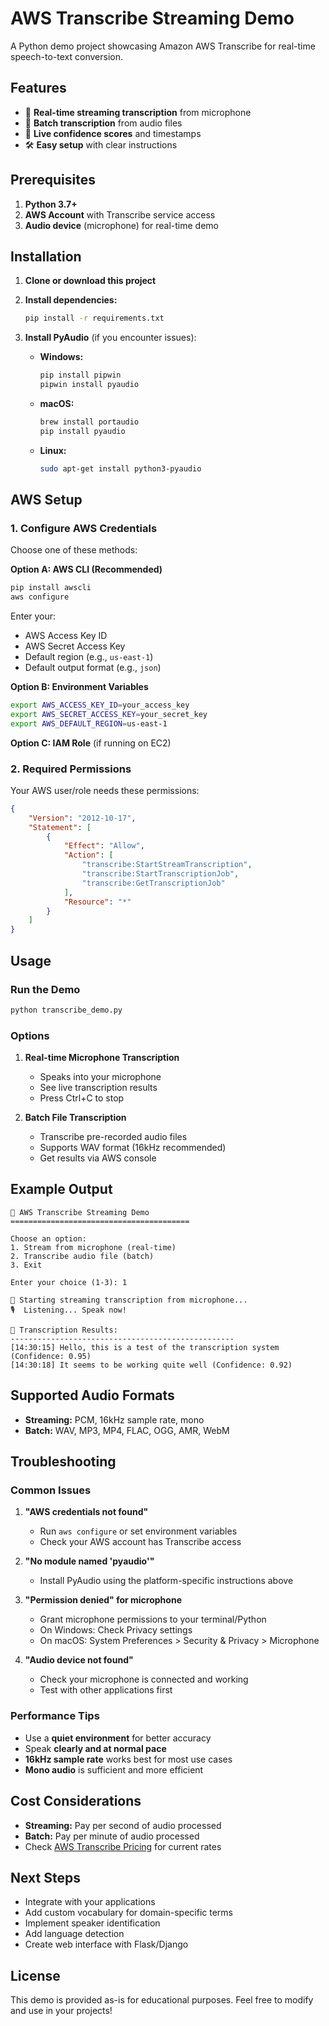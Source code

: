 # AWS Transcribe Streaming Demo

A Python demo project showcasing Amazon AWS Transcribe for real-time speech-to-text conversion.

## Features

- 🎤 **Real-time streaming transcription** from microphone
- 📁 **Batch transcription** from audio files
- 🔄 **Live confidence scores** and timestamps
- 🛠️ **Easy setup** with clear instructions

## Prerequisites

1. **Python 3.7+**
2. **AWS Account** with Transcribe service access
3. **Audio device** (microphone) for real-time demo

## Installation

1. **Clone or download this project**
2. **Install dependencies:**
   ```bash
   pip install -r requirements.txt
   ```

3. **Install PyAudio** (if you encounter issues):
   - **Windows:**
     ```bash
     pip install pipwin
     pipwin install pyaudio
     ```
   - **macOS:**
     ```bash
     brew install portaudio
     pip install pyaudio
     ```
   - **Linux:**
     ```bash
     sudo apt-get install python3-pyaudio
     ```

## AWS Setup

### 1. Configure AWS Credentials

Choose one of these methods:

**Option A: AWS CLI (Recommended)**
```bash
pip install awscli
aws configure
```
Enter your:
- AWS Access Key ID
- AWS Secret Access Key
- Default region (e.g., `us-east-1`)
- Default output format (e.g., `json`)

**Option B: Environment Variables**
```bash
export AWS_ACCESS_KEY_ID=your_access_key
export AWS_SECRET_ACCESS_KEY=your_secret_key
export AWS_DEFAULT_REGION=us-east-1
```

**Option C: IAM Role** (if running on EC2)

### 2. Required Permissions

Your AWS user/role needs these permissions:
```json
{
    "Version": "2012-10-17",
    "Statement": [
        {
            "Effect": "Allow",
            "Action": [
                "transcribe:StartStreamTranscription",
                "transcribe:StartTranscriptionJob",
                "transcribe:GetTranscriptionJob"
            ],
            "Resource": "*"
        }
    ]
}
```

## Usage

### Run the Demo

```bash
python transcribe_demo.py
```

### Options

1. **Real-time Microphone Transcription**
   - Speaks into your microphone
   - See live transcription results
   - Press Ctrl+C to stop

2. **Batch File Transcription**
   - Transcribe pre-recorded audio files
   - Supports WAV format (16kHz recommended)
   - Get results via AWS console

## Example Output

```
🎤 AWS Transcribe Streaming Demo
========================================

Choose an option:
1. Stream from microphone (real-time)
2. Transcribe audio file (batch)
3. Exit

Enter your choice (1-3): 1

🎤 Starting streaming transcription from microphone...
🎙️  Listening... Speak now!

📝 Transcription Results:
--------------------------------------------------
[14:30:15] Hello, this is a test of the transcription system (Confidence: 0.95)
[14:30:18] It seems to be working quite well (Confidence: 0.92)
```

## Supported Audio Formats

- **Streaming:** PCM, 16kHz sample rate, mono
- **Batch:** WAV, MP3, MP4, FLAC, OGG, AMR, WebM

## Troubleshooting

### Common Issues

1. **"AWS credentials not found"**
   - Run `aws configure` or set environment variables
   - Check your AWS account has Transcribe access

2. **"No module named 'pyaudio'"**
   - Install PyAudio using the platform-specific instructions above

3. **"Permission denied" for microphone**
   - Grant microphone permissions to your terminal/Python
   - On Windows: Check Privacy settings
   - On macOS: System Preferences > Security & Privacy > Microphone

4. **"Audio device not found"**
   - Check your microphone is connected and working
   - Test with other applications first

### Performance Tips

- Use a **quiet environment** for better accuracy
- Speak **clearly and at normal pace**
- **16kHz sample rate** works best for most use cases
- **Mono audio** is sufficient and more efficient

## Cost Considerations

- **Streaming:** Pay per second of audio processed
- **Batch:** Pay per minute of audio processed
- Check [AWS Transcribe Pricing](https://aws.amazon.com/transcribe/pricing/) for current rates

## Next Steps

- Integrate with your applications
- Add custom vocabulary for domain-specific terms
- Implement speaker identification
- Add language detection
- Create web interface with Flask/Django

## License

This demo is provided as-is for educational purposes. Feel free to modify and use in your projects!
